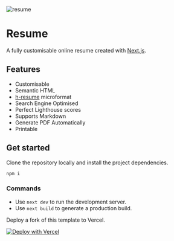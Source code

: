 ![resume](https://user-images.githubusercontent.com/30879081/138473536-f2dc5472-cc1b-4ee1-9c0a-b1ab8fcdbb0d.jpeg)

# Resume

A fully customisable online resume created with [Next.js](https://nextjs.org/).

## Features

* Customisable
* Semantic HTML
* [h-resume](http://microformats.org/wiki/h-resume) microformat
* Search Engine Optimised
* Perfect Lighthouse scores
* Supports Markdown
* Generate PDF Automatically
* Printable

## Get started

Clone the repository locally and install the project dependencies.

````shell script
npm i
````

### Commands

- Use `next dev` to run the development server.
- Use `next build` to generate a production build.

Deploy a fork of this template to Vercel.

[![Deploy with Vercel](https://vercel.com/button)](https://vercel.com/new/clone?repository-url=https%3A%2F%2Fgithub.com%2Fr-freeman%2Fresume)
